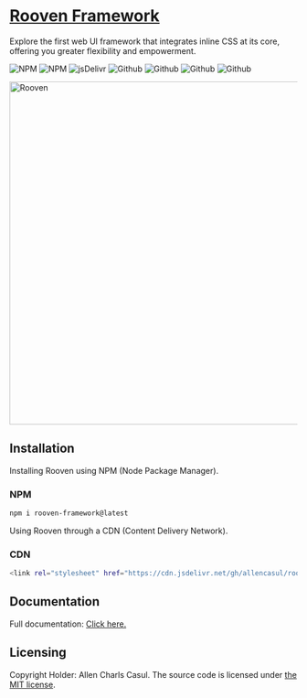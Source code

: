 # [Rooven Framework](https://roovenframework.com)

Explore the first web UI framework that integrates inline CSS at its core, offering you greater flexibility and empowerment.

![NPM](https://img.shields.io/npm/v/rooven-framework?color=e60914)
![NPM](https://img.shields.io/npm/dw/rooven-framework?color=%23ef3e36)
![jsDelivr](https://data.jsdelivr.com/v1/package/gh/allencasul/rooven-framework/badge)
![Github](https://img.shields.io/github/license/allencasul/rooven-framework)
![Github](https://img.shields.io/github/repo-size/allencasul/rooven-framework)
![Github](https://img.shields.io/github/contributors/allencasul/rooven-framework?color=%234a4df5)
![Github](https://img.shields.io/github/stars/allencasul/rooven-framework)

<a href="https://roovenframework.com"><img src="https://cdn.jsdelivr.net/gh/allencasul/rooven-framework-official-website@master/src/client/assets/img/png/rooven-framework-transparent.png" alt="Rooven" style="max-width:100%;" width="600"></a>

## Installation

Installing Rooven using NPM (Node Package Manager).

### NPM

```sh
npm i rooven-framework@latest
```

Using Rooven through a CDN (Content Delivery Network).

### CDN

```sh
<link rel="stylesheet" href="https://cdn.jsdelivr.net/gh/allencasul/rooven-framework@f07289fd537ac28aeccbc6cb741950f38bf2acf3/production/css/__rooven.prod.min.css" integrity="sha256-WhSgpaEXHH1JM6IJ4AeRpvoaROOYhdlQb4iHcM0uDF4=" crossorigin="anonymous" fetchpriority="high">
```

## Documentation

Full documentation: [Click here.](https://roovenframework.com/)

## Licensing

Copyright Holder: Allen Charls Casul. The source code is licensed under [the MIT license](https://github.com/allencasul/rooven-framework-official-website/blob/main/LICENSE).
